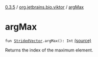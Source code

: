 [0.3.5](../index.md) / [org.jetbrains.bio.viktor](index.md) / [argMax](.)

# argMax

`fun `[`StridedVector`](-strided-vector/index.md)`.argMax(): Int` [(source)](https://github.com/JetBrains-Research/viktor/blob/0.3.5/src/main/kotlin/org/jetbrains/bio/viktor/Searching.kt#L42)

Returns the index of the maximum element.

